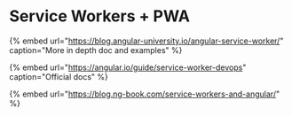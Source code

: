 # Service Workers + PWA

{% embed url="https://blog.angular-university.io/angular-service-worker/" caption="More in depth doc and examples" %}

{% embed url="https://angular.io/guide/service-worker-devops" caption="Official docs" %}

{% embed url="https://blog.ng-book.com/service-workers-and-angular/" %}



